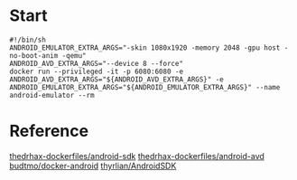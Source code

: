 # Start

```
#!/bin/sh
ANDROID_EMULATOR_EXTRA_ARGS="-skin 1080x1920 -memory 2048 -gpu host -no-boot-anim -qemu"
ANDROID_AVD_EXTRA_ARGS="--device 8 --force"
docker run --privileged -it -p 6080:6080 -e ANDROID_AVD_EXTRA_ARGS="${ANDROID_AVD_EXTRA_ARGS}" -e ANDROID_EMULATOR_EXTRA_ARGS="${ANDROID_EMULATOR_EXTRA_ARGS}" --name android-emulator --rm
```

# Reference
[thedrhax-dockerfiles/android-sdk](https://github.com/thedrhax-dockerfiles/android-sdk)
[thedrhax-dockerfiles/android-avd](https://github.com/thedrhax-dockerfiles/android-avd)
[budtmo/docker-android](https://github.com/budtmo/docker-android)
[thyrlian/AndroidSDK](https://github.com/thyrlian/AndroidSDK)
